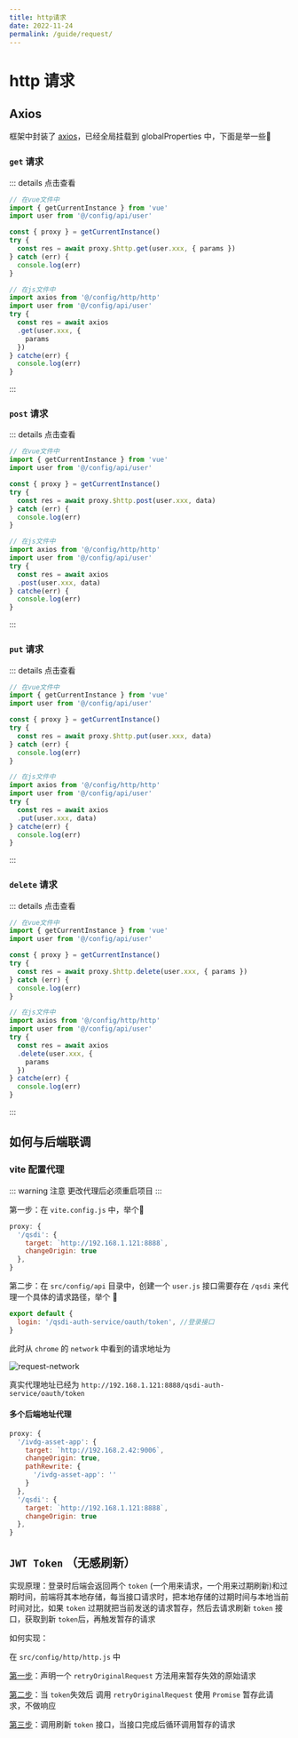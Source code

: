 ```yaml
---
title: http请求
date: 2022-11-24
permalink: /guide/request/
---
```


# http 请求

## Axios

框架中封装了 [axios](https://www.axios-http.cn/)，已经全局挂载到 globalProperties 中，下面是举一些:chestnut:

### `get` 请求

::: details 点击查看

```javascript
// 在vue文件中
import { getCurrentInstance } from 'vue'
import user from '@/config/api/user'

const { proxy } = getCurrentInstance()
try {
  const res = await proxy.$http.get(user.xxx, { params })
} catch (err) {
  console.log(err)
}

// 在js文件中
import axios from '@/config/http/http'
import user from '@/config/api/user'
try {
  const res = await axios
  .get(user.xxx, {
    params
  })
} catche(err) {
  console.log(err)
}

```

:::

### `post` 请求

::: details 点击查看

```javascript
// 在vue文件中
import { getCurrentInstance } from 'vue'
import user from '@/config/api/user'

const { proxy } = getCurrentInstance()
try {
  const res = await proxy.$http.post(user.xxx, data)
} catch (err) {
  console.log(err)
}

// 在js文件中
import axios from '@/config/http/http'
import user from '@/config/api/user'
try {
  const res = await axios
  .post(user.xxx, data)
} catche(err) {
  console.log(err)
}

```

:::

### `put` 请求

::: details 点击查看

```javascript
// 在vue文件中
import { getCurrentInstance } from 'vue'
import user from '@/config/api/user'

const { proxy } = getCurrentInstance()
try {
  const res = await proxy.$http.put(user.xxx, data)
} catch (err) {
  console.log(err)
}

// 在js文件中
import axios from '@/config/http/http'
import user from '@/config/api/user'
try {
  const res = await axios
  .put(user.xxx, data)
} catche(err) {
  console.log(err)
}

```

:::

### `delete` 请求

::: details 点击查看

```javascript
// 在vue文件中
import { getCurrentInstance } from 'vue'
import user from '@/config/api/user'

const { proxy } = getCurrentInstance()
try {
  const res = await proxy.$http.delete(user.xxx, { params })
} catch (err) {
  console.log(err)
}

// 在js文件中
import axios from '@/config/http/http'
import user from '@/config/api/user'
try {
  const res = await axios
  .delete(user.xxx, {
    params
  })
} catche(err) {
  console.log(err)
}

```

:::

## 如何与后端联调

### vite 配置代理

::: warning 注意
更改代理后必须重启项目
:::

第一步：在 `vite.config.js` 中，举个:chestnut:

```javascript
proxy: {
  '/qsdi': {
    target: `http://192.168.1.121:8888`,
    changeOrigin: true
  },
}
```

第二步：在 `src/config/api` 目录中，创建一个 `user.js`
接口需要存在 `/qsdi` 来代理一个具体的请求路径，举个 :chestnut:

```javascript
export default {
  login: '/qsdi-auth-service/oauth/token', //登录接口
}
```

此时从 `chrome` 的 `network` 中看到的请求地址为

![request-network](/images/request/request-network.png)

真实代理地址已经为 `http://192.168.1.121:8888/qsdi-auth-service/oauth/token`

#### 多个后端地址代理

```javascript
proxy: {
  '/ivdg-asset-app': {
    target: `http://192.168.2.42:9006`,
    changeOrigin: true,
    pathRewrite: {
      '/ivdg-asset-app': ''
    }
  },
  '/qsdi': {
    target: `http://192.168.1.121:8888`,
    changeOrigin: true
  },
}
```

## `JWT Token` （无感刷新）

实现原理：登录时后端会返回两个 `token` (一个用来请求，一个用来过期刷新)和过期时间，前端将其本地存储，每当接口请求时，把本地存储的过期时间与本地当前时间对比，如果 `token` 过期就把当前发送的请求暂存，然后去请求刷新 `token` 接口，获取到新 `token`后，再触发暂存的请求

如何实现：

在 `src/config/http/http.js` 中

[第一步](http://192.168.1.123:10080/platform/qsdi/web-basic/-/blob/master/src/config/http/http.js#L33)：声明一个 `retryOriginalRequest` 方法用来暂存失效的原始请求

[第二步](http://192.168.1.123:10080/platform/qsdi/web-basic/-/blob/master/src/config/http/http.js#L102)：当 `token`失效后 调用 `retryOriginalRequest` 使用 `Promise` 暂存此请求，不做响应

[第三步](http://192.168.1.123:10080/platform/qsdi/web-basic/-/blob/master/src/config/http/http.js#L92)：调用刷新 `token` 接口，当接口完成后循环调用暂存的请求
